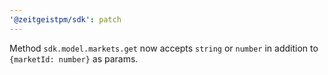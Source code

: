 ```yaml
---
'@zeitgeistpm/sdk': patch
---
```


Method `sdk.model.markets.get` now accepts `string` or `number` in addition to `{marketId: number}` as params.

